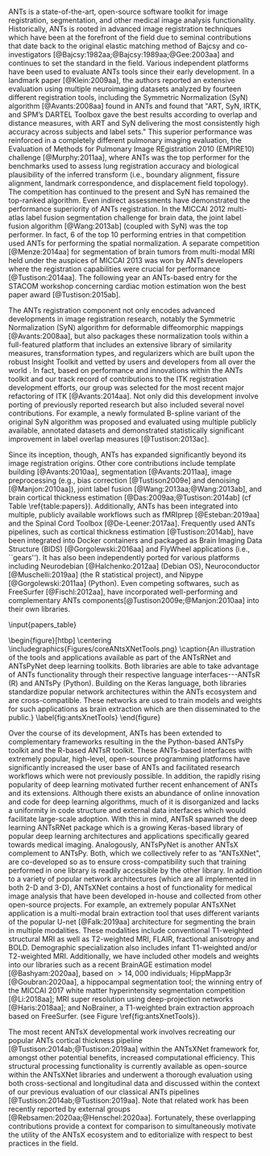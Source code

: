 

ANTs is a state-of-the-art, open-source software toolkit for image registration,
segmentation, and other medical image analysis functionality. Historically, ANTs
is rooted in advanced image registration techniques which have been at the
forefront of the field due to seminal contributions that date back to the
original elastic matching method of Bajcsy and co-investigators
[@Bajcsy:1982aa;@Bajcsy:1989aa;@Gee:2003aa] and continues to set the standard in
the field.   Various independent platforms have been used to evaluate ANTs tools
since their early development. In a landmark paper [@Klein:2009aa], the authors
reported an extensive evaluation using multiple neuroimaging datasets analyzed
by fourteen different registration tools, including the Symmetric Normalization
(SyN) algorithm [@Avants:2008aa] found in ANTs  and found that "ART, SyN, IRTK,
and SPM’s DARTEL Toolbox gave the best results according to overlap and distance
measures, with ART and SyN delivering the most consistently high accuracy across
subjects and label sets." This superior performance was reinforced in a
completely different pulmonary imaging evaluation, the Evaluation of Methods for
Pulmonary Image REgistration 2010 (EMPIRE10) challenge [@Murphy:2011aa], where
ANTs was the top performer for the benchmarks used to assess lung registration
accuracy and biological plausibility of the inferred transform (i.e., boundary
alignment, fissure alignment, landmark correspondence, and displacement field
topology). The competition has continued to the present and SyN has remained the
top-ranked algorithm. Even indirect assessments have demonstrated the
performance superiority of ANTs registration. In the MICCAI 2012 multi-atlas
label fusion segmentation challenge for brain data, the joint label fusion
algorithm [@Wang:2013ab] (coupled with SyN) was the top performer. In fact, 6 of
the top 10 performing entries in that competition used ANTs for performing the
spatial normalization. A separate competition [@Menze:2014aa] for segmentation
of brain tumors from multi-modal MRI held under the auspices of MICCAI 2013 was
won by ANTs developers where the registration capabilities were crucial for
performance [@Tustison:2014aa]. The following year an ANTs-based entry for the
STACOM workshop concerning cardiac motion estimation won the best paper award
[@Tustison:2015ab].

The ANTs registration component not only encodes advanced developments in image
registration research, notably the Symmetric Normalization (SyN) algorithm for
deformable diffeomorphic mappings [@Avants:2008aa], but also packages these
normalization tools within a full-featured platform that includes an extensive
library of similarity measures, transformation types, and regularizers which are
built upon the robust Insight Toolkit and vetted by users and developers from
all over the world .  In fact, based on performance and innovations within the
ANTs toolkit and our track record of contributions to the ITK registration
development efforts, our group was selected for the most recent major
refactoring of ITK [@Avants:2014aa]. Not only did this development involve
porting of previously reported research but also included several novel
contributions. For example, a newly formulated B-spline variant of the original
SyN algorithm was proposed and evaluated using multiple publicly available,
annotated datasets and demonstrated statistically significant improvement in
label overlap measures [@Tustison:2013ac].

Since its inception, though, ANTs has expanded significantly beyond its image
registration origins.  Other core contributions include template building
[@Avants:2010aa], segmentation [@Avants:2011aa], image preprocessing (e.g., bias
correction [@Tustison2009e] and denoising [@Manjon:2010aa]), joint label fusion
[@Wang:2013aa;@Wang:2013ab], and brain cortical thickness estimation
[@Das:2009aa;@Tustison:2014ab] (cf Table \ref{table:papers}). Additionally, ANTs
has been integrated into multiple, publicly available workflows such as fMRIprep
[@Esteban:2019aa] and the Spinal Cord Toolbox [@De-Leener:2017aa].  Frequently
used ANTs pipelines, such as cortical thickness estimation [@Tustison:2014ab],
have been integrated into Docker containers and packaged as Brain Imaging Data
Structure (BIDS) [@Gorgolewski:2016aa] and FlyWheel applications (i.e.,
``gears''). It has also been independently ported for various platforms
including Neurodebian [@Halchenko:2012aa] (Debian OS), Neuroconductor
[@Muschelli:2019aa] (the R statistical project), and Nipype
[@Gorgolewski:2011aa] (Python).  Even competing softwares, such as FreeSurfer
[@Fischl:2012aa], have incorporated well-performing and complementary ANTs
components[@Tustison2009e;@Manjon:2010aa] into their own libraries.

\input{papers_table}

\begin{figure}[htbp]
 \centering
 \includegraphics{Figures/coreANtsXNetTools.png}
 \caption{An illustration of the tools and applications available as part of the
 ANTsRNet and ANTsPyNet deep learning toolkits.  Both libraries are able to take
 advantage of ANTs functionality through their respective language
 interfaces---ANTsR (R) and ANTsPy (Python).  Building on the Keras language, both
 libraries standardize popular network architectures within the ANTs ecosystem
 and are cross-compatible.  These networks are used to train models and weights
 for such applications as brain extraction which are then disseminated to the
 public.}
\label{fig:antsXnetTools}
\end{figure}

Over the course of its development, ANTs has been extended to complementary
frameworks resulting in the the Python-based ANTsPy toolkit and the R-based
ANTsR toolkit. These ANTs-based interfaces with extremely popular, high-level,
open-source programming platforms have significantly increased the user base of
ANTs and facilitated research workflows which were not previously possible. In
addition, the rapidly rising popularity of deep learning motivated further
recent enhancement of ANTs and its extensions.  Although there exists an
abundance of online innovation and code for deep learning algorithms, much of it
is disorganized and lacks a uniformity in code structure and external data
interfaces which would facilitate large-scale adoption. With this in mind, ANTsR
spawned the deep learning ANTsRNet package which is a growing Keras-based
library of popular deep learning architectures and applications specifically
geared towards medical imaging. Analogously, ANTsPyNet is another ANTsX
complement to ANTsPy.  Both, which we collectively refer to as "ANTsXNet", are
co-developed so as to ensure cross-compatibility such that training performed in
one library is readily accessible by the other library.  In addition to a
variety of popular network architectures (which are all implemented in both 2-D
and 3-D), ANTsXNet contains a host of functionality for medical image analysis
that have been developed in-house and collected from other open-source projects.
For example, an extremely popular ANTsXNet application is a multi-modal brain
extraction tool that uses different variants of the popular U-net [@Falk:2019aa]
architecture for segmenting the brain in multiple modalities.  These modalities
include conventional T1-weighted structural MRI as well as T2-weighted MRI,
FLAIR, fractional anisotropy and BOLD.  Demographic specialization also includes
infant T1-weighted and/or T2-weighted MRI.  Additionally, we have included other
models and weights into our libraries such as a recent BrainAGE estimation model
[@Bashyam:2020aa], based on $>14,000$ individuals; HippMapp3r [@Goubran:2020aa],
a hippocampal segmentation tool; the winning entry of the MICCAI 2017 white
matter hyperintensity segmentation competition [@Li:2018aa]; MRI super
resolution using deep-projection networks [@Haris:2018aa]; and NoBrainer, a
T1-weighted brain extraction approach based on FreeSurfer. (see Figure
\ref{fig:antsXnetTools}).

The most recent ANTsX developmental work involves recreating our popular ANTs
cortical thickness pipeline [@Tustison:2014ab;@Tustison:2019aa] within the
ANTsXNet framework for, amongst other potential benefits, increased
computational efficiency.  This structural processing functionality is currently
available as open-source within the ANTsXNet libraries and underwent a thorough
evaluation using both cross-sectional and longitudinal data and discussed within
the context of our previous evaluation of our classical ANTs pipelines
[@Tustison:2014ab;@Tustison:2019aa].  Note that related work has been recently
reported by external groups [@Rebsamen:2020aa;@Henschel:2020aa]. Fortunately,
these overlapping contributions provide a context for comparison to
simultaneously motivate the utility of the ANTsX ecosystem and to editorialize
with respect to best practices in the field.


